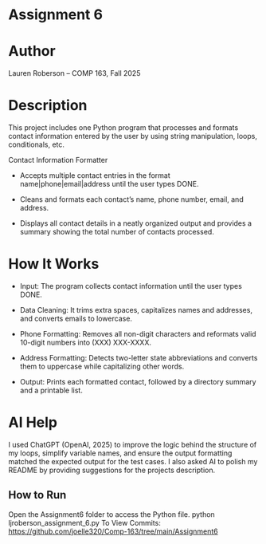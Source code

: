 # Assignment 6

# Author
Lauren Roberson – COMP 163, Fall 2025

# Description
This project includes one Python program that processes and formats contact information entered by the user by using string manipulation, loops, conditionals, etc.

Contact Information Formatter

- Accepts multiple contact entries in the format name|phone|email|address until the user types DONE.

- Cleans and formats each contact’s name, phone number, email, and address.

- Displays all contact details in a neatly organized output and provides a summary showing the total number of contacts processed.

# How It Works

- Input: The program collects contact information until the user types DONE.

- Data Cleaning: It trims extra spaces, capitalizes names and addresses, and converts emails to lowercase.

- Phone Formatting: Removes all non-digit characters and reformats valid 10-digit numbers into (XXX) XXX-XXXX.

- Address Formatting: Detects two-letter state abbreviations and converts them to uppercase while capitalizing other words.

- Output: Prints each formatted contact, followed by a directory summary and a printable list.

# AI Help

I used ChatGPT (OpenAI, 2025) to improve the logic behind the structure of my loops, simplify variable names, and ensure the output formatting matched the expected output for the test cases. I also asked AI to polish my README by providing suggestions for the projects description. 

## How to Run

Open the Assignment6 folder to access the Python file.
python ljroberson_assignment_6.py
To View Commits: https://github.com/joelle320/Comp-163/tree/main/Assignment6
